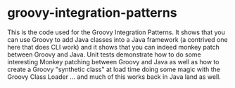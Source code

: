 groovy-integration-patterns
===========================

This is the code used for the Groovy Integration Patterns. It shows that you can use Groovy to add Java classes into a Java framework (a contrived one here that does CLI work) and it shows that you can indeed monkey patch between Groovy and Java. Unit tests demonstrate how to do some interesting Monkey patching between Groovy and Java as well as how to create a Groovy "synthetic class" at load time doing some magic with the Groovy Class Loader ... and much of this works back in Java land as well.

